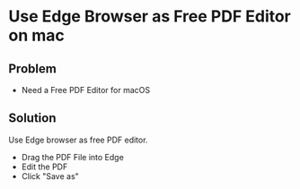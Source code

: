 # Use Edge Browser as Free PDF Editor on mac

## Problem
* Need a Free PDF Editor for macOS

## Solution
Use Edge browser as free PDF editor.

* Drag the PDF File into Edge
* Edit the PDF
* Click "Save as"
